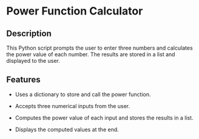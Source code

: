 # Power Function Calculator

## Description

This Python script prompts the user to enter three numbers and calculates the power value of each number. The results are stored in a list and displayed to the user.

## Features

- Uses a dictionary to store and call the power function.

- Accepts three numerical inputs from the user.

- Computes the power value of each input and stores the results in a list.

- Displays the computed values at the end.
